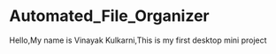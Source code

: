 # Automated_File_Organizer
Hello,My name is Vinayak Kulkarni,This is my first desktop mini project 
